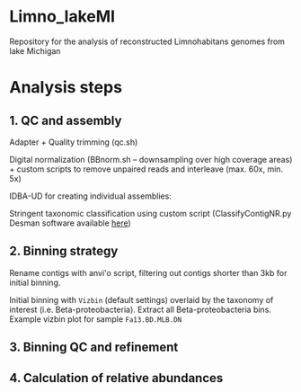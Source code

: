 # Limno_lakeMI
Repository for the analysis of reconstructed Limnohabitans genomes from lake Michigan

# Analysis steps

## 1. QC and assembly
Adapter + Quality trimming (qc.sh)

Digital normalization (BBnorm.sh – downsampling over high coverage areas) + custom scripts to remove unpaired reads and interleave (max. 60x, min. 5x)

IDBA-UD for creating individual assemblies:

Stringent taxonomic classification using custom script (ClassifyContigNR.py Desman software available [here](https://github.com/chrisquince/DESMAN))

## 2. Binning strategy
Rename contigs with anvi'o script, filtering out contigs shorter than 3kb for initial binning.

Initial binning with `Vizbin` (default settings) overlaid by the taxonomy of interest (i.e. Beta-proteobacteria). Extract all Beta-proteobacteria bins.
Example vizbin plot for sample `Fa13.BD.MLB.DN`

## 3. Binning QC and refinement




## 4. Calculation of relative abundances
